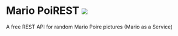 # Mario PoiREST ![](https://img.shields.io/static/v1?message=Dr.%20Phil%20Therapy%20Session&logo=messenger&labelColor=5c5c5c&color=1182c3&logoColor=white&label=%20)&nbsp;

A free REST API for random Mario Poire pictures (Mario as a Service)
